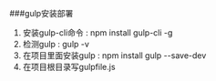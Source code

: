 ###gulp安装部署
1. 安装gulp-cli命令 : npm install gulp-cli -g
2. 检测gulp : gulp -v
3. 在项目里面安装gulp : npm install gulp --save-dev
4. 在项目根目录写gulpfile.js
